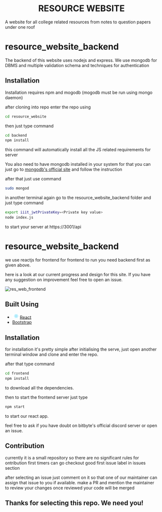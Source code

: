 <h1 align = center>RESOURCE WEBSITE</h1>
A website for all college related resources from notes to question papers under one roof

# resource_website_backend

The backend of this website uses nodejs and express.
We use mongodb for DBMS and multiple validation schema and techniques for authentication

## Installation

Installation requires npm and mogodb (mogodb must be run using mongo daemon)

after cloning into repo enter the repo using

``` bash
cd resource_website
```

then just type command

```bash
cd backend
npm install
```
 this command will automatically install all the JS related requirements for server
 
You also need to have mongodb installed in your system
for that you can just go to [mongodb's official site](https://docs.mongodb.com/manual/tutorial/install-mongodb-on-ubuntu/) and follow the instruction

after that just use command
```bash
sudo mongod
```
in another terminal again go to the resource_website_backend folder and just type command
```bash
export iiit_jwtPrivateKey=<Private key value>
node index.js
```
to start your server at https://3001/api

# resource_website_backend

we use reactjs for frontend
for frontend to run you need backend first as given above.

here is a look at our current progress and design for this site.
If you have any suggestion on improvement feel free to open an issue.

![res_web_frontend](https://user-images.githubusercontent.com/50267986/95130292-f9e67780-0779-11eb-932e-d77ea9b093e1.jpeg)

## Built Using
- <img src="src/logo.svg" width="25">[React](https://reactjs.org/)
- [Bootstrap](https://getbootstrap.com/)

## Installation

for installation it's pretty simple after initialising the serve,
just open another terminal window and clone and enter the repo.

after that type command

```bash
cd frontend
npm install
```
to download all the dependencies.

then to start the frontend server just type

```bash
npm start
```
to start our react app.

feel free to ask if you have doubt on bitbyte's official discord server or open an issue.

## Contribution

currently it is a small repository so there are no significant rules for ontribution
first timers can go checkout good first issue label in issues section

after selecting an issue just comment on it so that one of our maintainer can assign that issue to you if available.
make a PR and mention the maintainer to review your changes once reviewed your code will be merged

## Thanks for selecting this repo. We need you!
